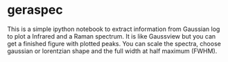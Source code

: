 # geraspec

This is a simple ipython notebook to extract information from Gaussian log to plot a Infrared and a Raman spectrum.  It is like Gaussview but you can get a finished figure with plotted peaks.  You can scale the spectra, choose gaussian or lorentzian shape and the  full width at half maximum (FWHM).
